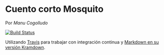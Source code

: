 Cuento corto Mosquito 
=====================

Por *Manu Cogolludo*

[![Build Status](https://travis-ci.org/Makova/mosquito.svg?branch=master)](https://travis-ci.org/Makova/mosquito.svg?branch=master)

Utilizando [Travis](https://travis-ci.org/) para trabajar con integración continua y [Markdown en su versión Kramdown](http://kramdown.gettalong.org/quickref.html).
